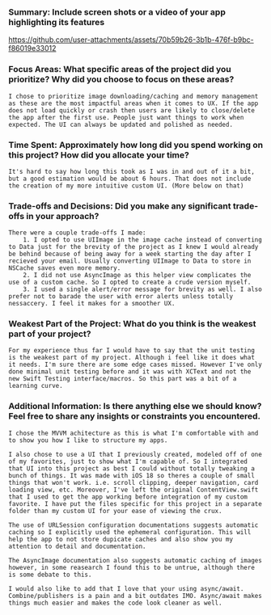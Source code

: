 ### Summary: Include screen shots or a video of your app highlighting its features

https://github.com/user-attachments/assets/70b59b26-3b1b-476f-b9bc-f86019e33012



### Focus Areas: What specific areas of the project did you prioritize? Why did you choose to focus on these areas?

    I chose to prioritize image downloading/caching and memory management as these are the most impactful areas when it comes to UX. If the app does not load quickly or crash then users are likely to close/delete the app after the first use. People just want things to work when expected. The UI can always be updated and polished as needed.



### Time Spent: Approximately how long did you spend working on this project? How did you allocate your time?
    
    It's hard to say how long this took as I was in and out of it a bit, but a good estimation would be about 6 hours. That does not include the creation of my more intuitive custom UI. (More below on that) 



### Trade-offs and Decisions: Did you make any significant trade-offs in your approach?

    There were a couple trade-offs I made: 
        1. I opted to use UIImage in the image cache instead of converting to Data just for the brevity of the project as I knew I would already be behind because of being away for a week starting the day after I recieved your email. Usually converting UIImage to Data to store in NSCache saves even more memory.
        2. I did not use AsyncImage as this helper view complicates the use of a custom cache. So I opted to create a crude version myself. 
        3. I used a single alert/error message for brevity as well. I also prefer not to barade the user with error alerts unless totally nessaccery. I feel it makes for a smoother UX.



### Weakest Part of the Project: What do you think is the weakest part of your project?

    For my experience thus far I would have to say that the unit testing is the weakest part of my project. Although i feel like it does what it needs. I'm sure there are some edge cases missed. However I've only done minimal unit testing before and it was with XCText and not the new Swift Testing interface/macros. So this part was a bit of a learning curve.



### Additional Information: Is there anything else we should know? Feel free to share any insights or constraints you encountered.

    I chose the MVVM achitecture as this is what I'm comfortable with and to show you how I like to structure my apps.

    I also chose to use a UI that I previously created, modeled off of one of my favorites, just to show what I'm capable of. So I integrated that UI into this project as best I could without totally tweaking a bunch of things. It was made with iOS 18 so theres a couple of small things that won't work. i.e. scroll clipping, deeper navigation, card loading view, etc. Moreover, I've left the original ContentView.swift that I used to get the app working before integration of my custom favorite. I have put the files specific for this project in a separate folder than my custom UI for your ease of viewing the crux.

    The use of URLSession configuration documentations suggests automatic caching so I explicitly used the ephemeral configuration. This will help the app to not store dupicate caches and also show you my attention to detail and documentation.

    The AsyncImage documentation also suggests automatic caching of images however, in some reasearch I found this to be untrue, although there is some debate to this.

    I would also like to add that I love that your using async/await. Combine/publishers is a pain and a bit outdates IMO. Async/await makes things much easier and makes the code look cleaner as well. 


